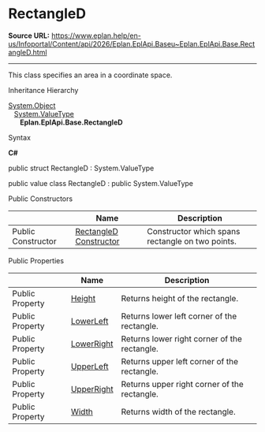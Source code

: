 # RectangleD

**Source URL:** https://www.eplan.help/en-us/Infoportal/Content/api/2026/Eplan.EplApi.Baseu~Eplan.EplApi.Base.RectangleD.html

---

This class specifies an area in a coordinate space.

Inheritance Hierarchy

[System.Object](#)  
   [System.ValueType](#)  
      **Eplan.EplApi.Base.RectangleD**

Syntax

**C#**



public struct RectangleD : System.ValueType

public value class RectangleD : public System.ValueType

Public Constructors

|  | Name | Description |
| --- | --- | --- |
| Public Constructor | [RectangleD Constructor](Eplan.EplApi.Baseu~Eplan.EplApi.Base.RectangleD~_ctor.html) | Constructor which spans rectangle on two points. |



Public Properties

|  | Name | Description |
| --- | --- | --- |
| Public Property | [Height](Eplan.EplApi.Baseu~Eplan.EplApi.Base.RectangleD~Height.html) | Returns height of the rectangle. |
| Public Property | [LowerLeft](Eplan.EplApi.Baseu~Eplan.EplApi.Base.RectangleD~LowerLeft.html) | Returns lower left corner of the rectangle. |
| Public Property | [LowerRight](Eplan.EplApi.Baseu~Eplan.EplApi.Base.RectangleD~LowerRight.html) | Returns lower right corner of the rectangle. |
| Public Property | [UpperLeft](Eplan.EplApi.Baseu~Eplan.EplApi.Base.RectangleD~UpperLeft.html) | Returns upper left corner of the rectangle. |
| Public Property | [UpperRight](Eplan.EplApi.Baseu~Eplan.EplApi.Base.RectangleD~UpperRight.html) | Returns upper right corner of the rectangle. |
| Public Property | [Width](Eplan.EplApi.Baseu~Eplan.EplApi.Base.RectangleD~Width.html) | Returns width of the rectangle. |


